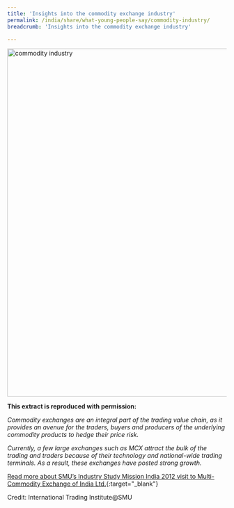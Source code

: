 ```yaml
---
title: 'Insights into the commodity exchange industry'
permalink: /india/share/what-young-people-say/commodity-industry/
breadcrumb: 'Insights into the commodity exchange industry'

---
```



<img src="\images\india-youngpeople\commodity-industry.jpg" alt="commodity industry" style="width:800px;" />

**This extract is reproduced with permission:**

*Commodity exchanges are an integral part of the trading value chain, as it provides an avenue for the traders, buyers and producers of the underlying commodity products to hedge their price risk.*

*Currently, a few large exchanges such as MCX attract the bulk of the trading and traders because of their technology and national-wide trading terminals. As a result, these exchanges have posted strong growth.*

[Read more about SMU’s Industry Study Mission India 2012 visit to Multi-Commodity Exchange of India Ltd.](https://iti.smu.edu.sg/sites/default/files/its/ism_india_final_report.pdf){:target="_blank"}

Credit: International Trading Institute@SMU
